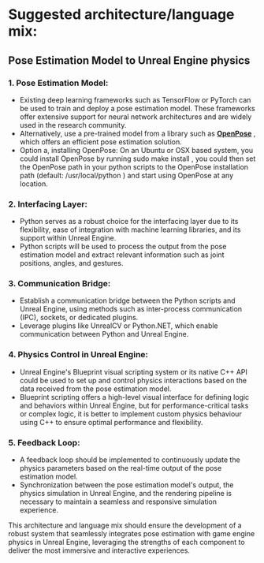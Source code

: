 # Suggested architecture/language mix: 

## Pose Estimation Model to Unreal Engine physics


### 1. Pose Estimation Model:  
* Existing deep learning frameworks such as TensorFlow or PyTorch can be used to train and deploy a pose estimation model. These frameworks offer 
  extensive support for neural network architectures and are widely used in the research community.  
* Alternatively, use a pre-trained model from a library such as [__OpenPose__](https://github.com/CMU-Perceptual-Computing-Lab/openpose/blob/master/doc/installation/0_index.md) , which offers an efficient pose estimation solution.
* Option a, installing OpenPose: On an Ubuntu or OSX based system, you could install OpenPose by running sudo make install , you could then set
  the OpenPose path in your python scripts to the OpenPose installation path (default: /usr/local/python ) and start using OpenPose at any
  location.
  
###    2. Interfacing Layer:  
* Python serves as a robust choice for the interfacing layer due to its flexibility, ease of integration with machine learning libraries, 
  and its support within Unreal Engine.  
* Python scripts will be used to process the output from the pose estimation model and extract relevant information such as joint positions, 
  angles, and gestures.
  
###    3. Communication Bridge:  
* Establish a communication bridge between the Python scripts and Unreal Engine, using methods such as inter-process communication (IPC), 
  sockets, or dedicated plugins.  
* Leverage plugins like UnrealCV or Python.NET, which enable communication between Python and Unreal Engine.
  
###    4. Physics Control in Unreal Engine:  
* Unreal Engine's Blueprint visual scripting system or its native C++ API could be used to set up and control physics interactions based 
  on the data received from the pose estimation model.  
* Blueprint scripting offers a high-level visual interface for defining logic and behaviors within Unreal Engine, but for performance-critical 
  tasks or complex logic, it is better to implement custom physics behaviour using C++ to ensure optimal performance and flexibility.
  
###    5. Feedback Loop:  
* A feedback loop should be implemented to continuously update the physics parameters based on the real-time output of the pose estimation model.
* Synchronization between the pose estimation model's output, the physics simulation in Unreal Engine, and the rendering pipeline is necessary 
  to maintain a seamless and responsive simulation experience.  
        
This architecture and language mix should ensure the development of a robust system that seamlessly integrates pose estimation with game engine physics in Unreal Engine, leveraging the strengths of each component to deliver the most immersive and interactive experiences.
